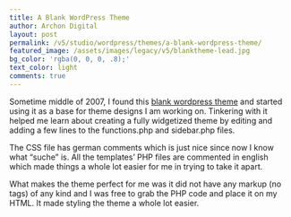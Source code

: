 ```yaml
---
title: A Blank WordPress Theme
author: Archon Digital
layout: post
permalink: /v5/studio/wordpress/themes/a-blank-wordpress-theme/
featured_image: /assets/images/legacy/v5/blanktheme-lead.jpg
bg_color: 'rgba(0, 0, 0, .8);'
text_color: light
comments: true  
---
```

Sometime middle of 2007, I found this [blank wordpress theme][1] and started using it as a base for theme designs I am working on. Tinkering with it helped me learn about creating a fully widgetized theme by editing and adding a few lines to the functions.php and sidebar.php files.<!--more-->

The CSS file has german comments which is just nice since now I know what &#8220;suche&#8221; is. All the templates&#8217; PHP files are commented in english which made things a whole lot easier for me in trying to take it apart.

What makes the theme perfect for me was it did not have any markup (no tags) of any kind and I was free to grab the PHP code and place it on my HTML. It made styling the theme a whole lot easier.

 [1]: http://www.texto.de/texto/wordpress-theme-vorlage/2/